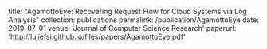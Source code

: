 title: "AgamottoEye:  Recovering  Request  Flow  for  Cloud  Systems  via  Log  Analysis"
collection: publications
permalink: /publication/AgamottoEye
date: 2019-07-01
venue: 'Journal of Computer Science Research'
paperurl: 'http://lujiefsi.github.io/files/papers/AgamottoEye.pdf'